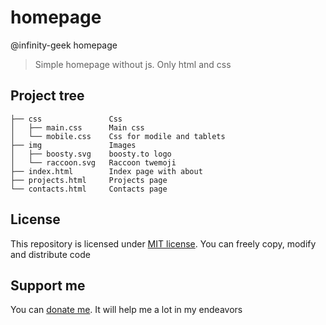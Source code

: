 # homepage
@infinity-geek homepage
> Simple homepage without js. Only html and css

## Project tree
```
├── css               Css
│   ├── main.css      Main css
│   └── mobile.css    Css for modile and tablets
├── img               Images
│   ├── boosty.svg    boosty.to logo
│   └── raccoon.svg   Raccoon twemoji
├── index.html        Index page with about
├── projects.html     Projects page
└── contacts.html     Contacts page
```

## License
This repository is licensed under [MIT license](/LICENSE.md). You can freely copy, modify and distribute code

## Support me
You can [donate me](https://capu.st/infinitygeek). It will help me a lot in my endeavors
